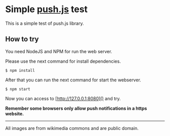 # Simple [push.js](https://nickersoft.github.io/push.js/) test
This is a simple test of push.js library.

## How to try
You need NodeJS and NPM for run the web server.

Please use the next command for install dependencies.
```
$ npm install
```
After that you can run the next command for start the webserver.
```
$ npm start
```
Now you can access to [http://127.0.0.1:8080]() and try.

**Remember some browsers only allow push notifications in a https website.**

--------
All images are from wikimedia commons and are public domain.